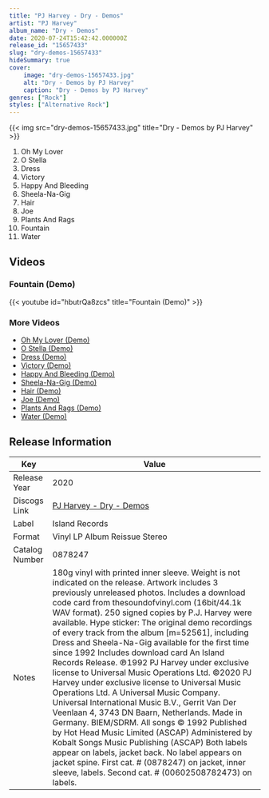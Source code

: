 ```yaml
---
title: "PJ Harvey - Dry - Demos"
artist: "PJ Harvey"
album_name: "Dry - Demos"
date: 2020-07-24T15:42:42.000000Z
release_id: "15657433"
slug: "dry-demos-15657433"
hideSummary: true
cover:
    image: "dry-demos-15657433.jpg"
    alt: "Dry - Demos by PJ Harvey"
    caption: "Dry - Demos by PJ Harvey"
genres: ["Rock"]
styles: ["Alternative Rock"]
---
```


{{< img src="dry-demos-15657433.jpg" title="Dry - Demos by PJ Harvey" >}}

<!-- section break -->

1. Oh My Lover
2. O Stella 
3. Dress
4. Victory
5. Happy And Bleeding
6. Sheela-Na-Gig
7. Hair
8. Joe
9. Plants And Rags
10. Fountain
11. Water

<!-- section break -->




## Videos
### Fountain (Demo)
{{< youtube id="hbutrQa8zcs" title="Fountain (Demo)" >}}<br>

### More Videos

- [Oh My Lover (Demo)](https://www.youtube.com/watch?v=0iohH75zxjc)
- [O Stella (Demo)](https://www.youtube.com/watch?v=WTsU6Kz2P5o)
- [Dress (Demo)](https://www.youtube.com/watch?v=yVbgYf5CUKs)
- [Victory (Demo)](https://www.youtube.com/watch?v=AfInQ_S2wdg)
- [Happy And Bleeding (Demo)](https://www.youtube.com/watch?v=QysU-W1FGwI)
- [Sheela-Na-Gig (Demo)](https://www.youtube.com/watch?v=WQwrFbUiJIU)
- [Hair (Demo)](https://www.youtube.com/watch?v=OFZyhVPy7vw)
- [Joe (Demo)](https://www.youtube.com/watch?v=pRrFIYYmKMg)
- [Plants And Rags (Demo)](https://www.youtube.com/watch?v=UDdOtL1sATE)
- [Water (Demo)](https://www.youtube.com/watch?v=1jFb_5bQYZU)


## Release Information
|  Key           | Value                                                |
| ---------------| ---------------------------------------------------- |
| Release Year   | 2020                                   |
| Discogs Link   | [PJ Harvey - Dry - Demos](https://www.discogs.com/release/15657433-PJ-Harvey-Dry-Demos) |
| Label          | Island Records |
| Format         | Vinyl LP Album Reissue Stereo |
| Catalog Number | 0878247 |
| Notes | 180g vinyl with printed inner sleeve. Weight is not indicated on the release. Artwork includes 3 previously unreleased photos.  Includes a download code card from thesoundofvinyl.com (16bit/44.1k WAV format).  250 signed copies by P.J. Harvey were available.  Hype sticker: The original demo recordings of every track from the album [m=52561], including Dress and Sheela-Na-Gig available for the first time since 1992 Includes download card  An Island Records Release. ℗1992 PJ Harvey under exclusive license to Universal Music Operations Ltd. ©2020 PJ Harvey under exclusive license to Universal Music Operations Ltd. A Universal Music Company. Universal International Music B.V., Gerrit Van Der Veenlaan 4, 3743 DN Baarn, Netherlands. Made in Germany. BIEM/SDRM.  All songs © 1992 Published by Hot Head Music Limited (ASCAP) Administered by Kobalt Songs Music Publishing (ASCAP)  Both labels appear on labels, jacket back. No label appears on jacket spine.  First cat. # (0878247) on jacket, inner sleeve, labels. Second cat. # (00602508782473) on labels.  |